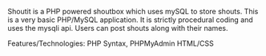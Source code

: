 Shoutit is a PHP powered shoutbox which uses mySQL to store shouts. This is a very basic PHP/MySQL application. It is strictly procedural coding and uses the mysqli api. Users can post shouts along with their names.

Features/Technologies:
PHP Syntax, PHPMyAdmin
HTML/CSS
